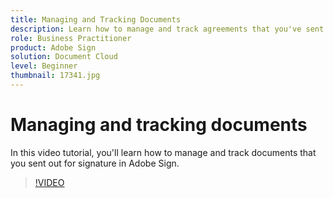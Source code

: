 ```yaml
---
title: Managing and Tracking Documents
description: Learn how to manage and track agreements that you've sent for signature
role: Business Practitioner
product: Adobe Sign
solution: Document Cloud
level: Beginner
thumbnail: 17341.jpg
---
```


# Managing and tracking documents

In this video tutorial, you'll learn how to manage and track documents that you sent out for signature in Adobe Sign.

>[!VIDEO](https://video.tv.adobe.com/v/17341?hidetitle=true)
